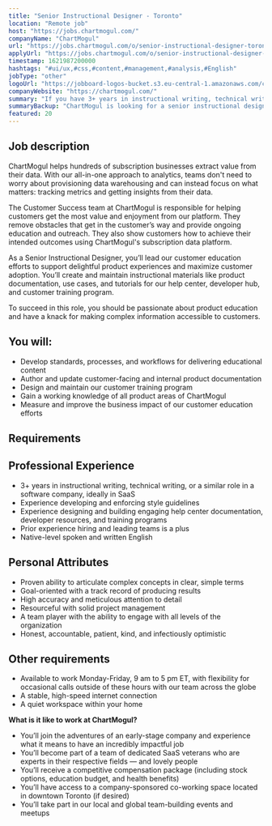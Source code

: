 ```yaml
---
title: "Senior Instructional Designer - Toronto"
location: "Remote job"
host: "https://jobs.chartmogul.com/"
companyName: "ChartMogul"
url: "https://jobs.chartmogul.com/o/senior-instructional-designer-toronto"
applyUrl: "https://jobs.chartmogul.com/o/senior-instructional-designer-toronto/c/new"
timestamp: 1621987200000
hashtags: "#ui/ux,#css,#content,#management,#analysis,#English"
jobType: "other"
logoUrl: "https://jobboard-logos-bucket.s3.eu-central-1.amazonaws.com/chartmogul"
companyWebsite: "https://chartmogul.com/"
summary: "If you have 3+ years in instructional writing, technical writing, or a similar role in a software company, ideally in SaaS, ChartMogul is looking for someone with your skillset."
summaryBackup: "ChartMogul is looking for a senior instructional designer that has experience in: #ui/ux, #css, #content."
featured: 20
---
```


## Job description

ChartMogul helps hundreds of subscription businesses extract value from their data. With our all-in-one approach to analytics, teams don't need to worry about provisioning data warehousing and can instead focus on what matters: tracking metrics and getting insights from their data.

The Customer Success team at ChartMogul is responsible for helping customers get the most value and enjoyment from our platform. They remove obstacles that get in the customer’s way and provide ongoing education and outreach. They also show customers how to achieve their intended outcomes using ChartMogul's subscription data platform.

As a Senior Instructional Designer, you’ll lead our customer education efforts to support delightful product experiences and maximize customer adoption. You’ll create and maintain instructional materials like product documentation, use cases, and tutorials for our help center, developer hub, and customer training program.

To succeed in this role, you should be passionate about product education and have a knack for making complex information accessible to customers.

## You will:

*   Develop standards, processes, and workflows for delivering educational content
*   Author and update customer-facing and internal product documentation
*   Design and maintain our customer training program
*   Gain a working knowledge of all product areas of ChartMogul
*   Measure and improve the business impact of our customer education efforts

## Requirements

## Professional Experience

*   3+ years in instructional writing, technical writing, or a similar role in a software company, ideally in SaaS
*   Experience developing and enforcing style guidelines
*   Experience designing and building engaging help center documentation, developer resources, and training programs
*   Prior experience hiring and leading teams is a plus
*   Native-level spoken and written English

## Personal Attributes

*   Proven ability to articulate complex concepts in clear, simple terms
*   Goal-oriented with a track record of producing results
*   High accuracy and meticulous attention to detail
*   Resourceful with solid project management
*   A team player with the ability to engage with all levels of the organization
*   Honest, accountable, patient, kind, and infectiously optimistic

## Other requirements

*   Available to work Monday-Friday, 9 am to 5 pm ET, with flexibility for occasional calls outside of these hours with our team across the globe
*   A stable, high-speed internet connection
*   A quiet workspace within your home

**What is it like to work at ChartMogul?**

*   You’ll join the adventures of an early-stage company and experience what it means to have an incredibly impactful job
*   You’ll become part of a team of dedicated SaaS veterans who are experts in their respective fields — and lovely people
*   You’ll receive a competitive compensation package (including stock options, education budget, and health benefits)
*   You’ll have access to a company-sponsored co-working space located in downtown Toronto (if desired)
*   You’ll take part in our local and global team-building events and meetups
